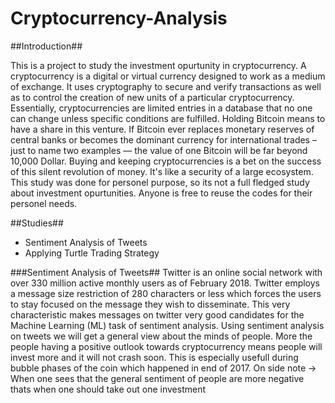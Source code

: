 # Cryptocurrency-Analysis

##Introduction##

This is a project to study the investment opurtunity in cryptocurrency.
A cryptocurrency is a digital or virtual currency designed to work as a medium of exchange. It uses cryptography to secure and verify transactions as well as to control the creation of new units of a particular cryptocurrency. Essentially, cryptocurrencies are limited entries in a database that no one can change unless specific conditions are fulfilled.
Holding Bitcoin means to have a share in this venture. If Bitcoin ever replaces monetary reserves of central banks or becomes the dominant currency for international trades – just to name two examples — the value of one Bitcoin will be far beyond 10,000 Dollar. Buying and keeping cryptocurrencies is a bet on the success of this silent revolution of money. It's like a security of a large ecosystem.
This study was done for personel purpose, so its not a full fledged study about investment opurtunities. Anyone is free to reuse the codes for their personel needs.

##Studies##
- Sentiment Analysis of Tweets
- Applying Turtle Trading Strategy

###Sentiment Analysis of Tweets##
Twitter is an online social network with over 330 million active monthly users as of February 2018. Twitter employs a message size restriction of 280 characters or less which forces the users to stay focused on the message they wish to disseminate. This very characteristic makes messages on twitter very good candidates for the Machine Learning (ML) task of sentiment analysis. Using sentiment analysis on tweets we will get a general view about the minds of people. More the people having a positive outlook towards cryptocurrency means people will invest more and it will not crash soon. This is especially usefull during bubble phases of the coin which happened in end of 2017. 
On side note -> When one sees that the general sentiment of people are more negative thats when one should take out one investment